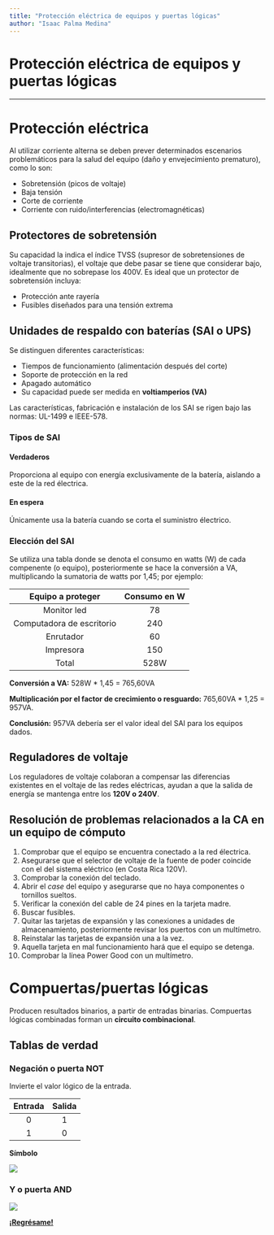 ```yaml
---
title: "Protección eléctrica de equipos y puertas lógicas"
author: "Isaac Palma Medina"
---
```

# Protección eléctrica de equipos y puertas lógicas

***

# Protección eléctrica

Al utilizar corriente alterna se deben prever determinados escenarios problemáticos para la salud del equipo (daño y envejecimiento prematuro), como lo son:

- Sobretensión (picos de voltaje)
- Baja tensión
- Corte de corriente
- Corriente con ruido/interferencias (electromagnéticas)

## Protectores de sobretensión

Su capacidad la indica el índice TVSS (supresor de sobretensiones de voltaje transitorias), el voltaje que debe pasar se tiene que considerar bajo, idealmente que no sobrepase los 400V. Es ideal que un protector de sobretensión incluya:

- Protección ante rayería
- Fusibles diseñados para una tensión extrema

## Unidades de respaldo con baterías (SAI o UPS)

Se distinguen diferentes características:

- Tiempos de funcionamiento (alimentación después del corte)
- Soporte de protección en la red
- Apagado automático
- Su capacidad puede ser medida en **voltiamperios (VA)**

Las características, fabricación e instalación de los SAI se rigen bajo las normas: UL-1499 e IEEE-578.

### Tipos de SAI

#### Verdaderos

Proporciona al equipo con energía exclusivamente de la batería, aislando a este de la red électrica.

#### En espera

Únicamente usa la batería cuando se corta el suministro électrico.

### Elección del SAI

Se utiliza una tabla donde se denota el consumo en watts (W) de cada compenente (o equipo), posteriormente se hace la conversión a VA, multiplicando la sumatoria de watts por 1,45; por ejemplo:

|   **Equipo a proteger**   | **Consumo en W** |
|:-------------------------:|:----------------:|
| Monitor led               |        78        |
| Computadora de escritorio |        240       |
| Enrutador                 |        60        |
| Impresora                 |        150       |
| Total                     |       528W       |

**Conversión a VA:** 528W * 1,45 = 765,60VA

**Multiplicación por el factor de crecimiento o resguardo:** 765,60VA * 1,25 = 957VA.

**Conclusión:** 957VA debería ser el valor ideal del SAI para los equipos dados.

## Reguladores de voltaje

Los reguladores de voltaje colaboran a compensar las diferencias existentes en el voltaje de las redes eléctricas, ayudan a que la salida de energía se mantenga entre los **120V o 240V**.

## Resolución de problemas relacionados a la CA en un equipo de cómputo

1. Comprobar que el equipo se encuentra conectado a la red électrica.
2. Asegurarse que el selector de voltaje de la fuente de poder coincide con el del sistema eléctrico (en Costa Rica 120V).
3. Comprobar la conexión del teclado.
4. Abrir el _case_ del equipo y asegurarse que no haya componentes o tornillos sueltos.
5. Verificar la conexión del cable de 24 pines en la tarjeta madre.
6. Buscar fusibles.
7. Quitar las tarjetas de expansión y las conexiones a unidades de almacenamiento, posteriormente revisar los puertos con un multímetro.
8. Reinstalar las tarjetas de expansión una a la vez.
9. Aquella tarjeta en mal funcionamiento hará que el equipo se detenga.
10. Comprobar la línea Power Good con un multímetro.

# Compuertas/puertas lógicas

Producen resultados binarios, a partir de entradas binarias. Compuertas lógicas combinadas forman un **circuito combinacional**.

## Tablas de verdad

### Negación o puerta NOT

Invierte el valor lógico de la entrada.

| **Entrada** | **Salida** |
|:-----------:|:----------:|
|      0      |      1     |
|      1      |      0     |

**Símbolo**

![](https://upload.wikimedia.org/wikipedia/commons/thumb/b/bc/NOT_ANSI.svg/1200px-NOT_ANSI.svg.png)

### Y o puerta AND









![](https://img.shields.io/badge/License-CC\_BY--SA\_4.0-lightgrey.svg)

**[¡Regrésame!](/index)**